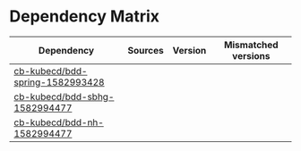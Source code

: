 # Dependency Matrix

Dependency | Sources | Version | Mismatched versions
---------- | ------- | ------- | -------------------
[cb-kubecd/bdd-spring-1582993428](https://github.com/cb-kubecd/bdd-spring-1582993428.git) |  | []() | 
[cb-kubecd/bdd-sbhg-1582994477](https://github.com/cb-kubecd/bdd-sbhg-1582994477.git) |  | []() | 
[cb-kubecd/bdd-nh-1582994477](https://github.com/cb-kubecd/bdd-nh-1582994477.git) |  | []() | 

